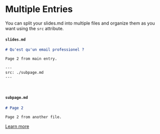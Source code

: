 # Multiple Entries

You can split your slides.md into multiple files and organize them as you want using the `src` attribute.

#### `slides.md`

```markdown
# Qu'est qu'un email professionel ?

Page 2 from main entry.

---
src: ./subpage.md
---
```

<br>

#### `subpage.md`

```markdown
# Page 2

Page 2 from another file.
```

[Learn more](https://sli.dev/guide/syntax.html#multiple-entries)
